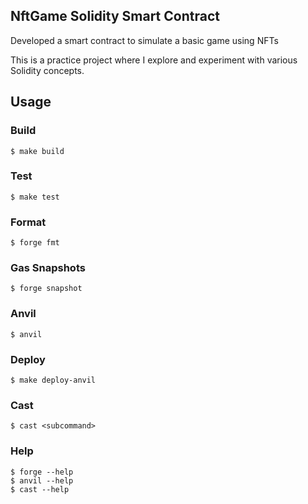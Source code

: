 ## NftGame Solidity Smart Contract

Developed a smart contract to simulate a basic game using NFTs

This is a practice project where I explore and experiment with various Solidity concepts.

## Usage

### Build

```shell
$ make build
```

### Test

```shell
$ make test
```

### Format

```shell
$ forge fmt
```

### Gas Snapshots

```shell
$ forge snapshot
```

### Anvil

```shell
$ anvil
```

### Deploy

```shell
$ make deploy-anvil
```

### Cast

```shell
$ cast <subcommand>
```

### Help

```shell
$ forge --help
$ anvil --help
$ cast --help
```
